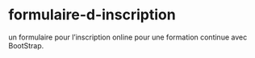 # formulaire-d-inscription
un formulaire pour l’inscription online pour une formation continue avec BootStrap.
